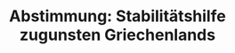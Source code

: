 ---
abstimmung:
  abstimmung: 1
  bundestagssitzung: 117
  legislaturperiode: 18
categories:
- Finanzen
data:
- title: Abstimmungsergebnis 20150717_1-data.pdf
  url: /res/abstimmungsliste/20150717_1-data.pdf
- title: Abstimmungsergebnis 20150717_1_xls-data.csv
  url: /res/abstimmungsliste/analyses/20150717_1_xls-data.csv
documents:
- local: /res/abstimmungsdaten/018-117-01/1805590.pdf
  title: Drucksache 18/05590.pdf
  url: http://dip21.bundestag.de/dip21/btd/18/055/1805590.pdf
ergebnis:
  cdu/csu:
    enthaltung: 5
    gesamt: 310
    ja: 241
    nein: 60
    nichtabgegeben: 4
    ungueltig: 0
  die.linke:
    enthaltung: 2
    gesamt: 64
    ja: 0
    nein: 53
    nichtabgegeben: 9
    ungueltig: 0
  file: 20150717_1_xls-data.csv
  gruenen:
    enthaltung: 33
    gesamt: 63
    ja: 23
    nein: 2
    nichtabgegeben: 5
    ungueltig: 0
  spd:
    enthaltung: 0
    gesamt: 193
    ja: 175
    nein: 4
    nichtabgegeben: 14
    ungueltig: 0
layout: abstimmung
links:
- title: https://www.bundestag.de/parlament/plenum/abstimmung/abstimmung?id=352
  url: https://www.bundestag.de/parlament/plenum/abstimmung/abstimmung?id=352
- title: http://www.abgeordnetenwatch.de/verhandlungsmandat_fuer_griechenland_finanzhilfen-1105-758.html
  url: http://www.abgeordnetenwatch.de/verhandlungsmandat_fuer_griechenland_finanzhilfen-1105-758.html
preview: "Deutscher Bundestag\n\n117. Sitzung des Deutschen Bundestages\nam Freitag,\
  \ 17.Juli 2015\n\nEndg\xFCltiges Ergebnis der Namentlichen Abstimmung Nr. 1\n\n\
  Antrag des Bundesministeriums der Finanzen\nStabilit\xE4tshilfe zugunsten Griechenlands\n\
  Einholung eines zustimmenden Beschlusses des Deutschen Bundestages nach \xA7 4 Absatz\
  \ 1\nNr. 1 des ESM-Finanzierungsgesetzes (ESMFinG), der Hellenischen Republik nach\
  \ Art. 13\nAbsatz 2 des ESM-Vertrages grunds\xE4tzlich Stabilit\xE4tshilfe in Form\
  \ eines ESM-Darlehens zu\ngew\xE4hren;\nVerwendung der SMP-Mittel 2014 zur Absicherung\
  \ einer Br\xFCckenfinanzierung\nDrs. 18/5590\n\nAbgegebene Stimmen insgesamt:\n\n\
  598\n\nNicht abgegebene Stimmen:\nJa-Stimmen:\n\n32\n439\n\nNein-Stimmen:\n\n119\n\
  \nEnthaltungen:\n\n40\n\nUng\xFCltige:\n\nBerlin, den 17.07.2015\n\n0\n\nBeginn:\
  \ 13:34\nEnde: 13:37\n"
tags:
- EU
- Griechenland
- Stabilisierung
title: "Abstimmung: Stabilit\xE4tshilfe zugunsten Griechenlands"
---